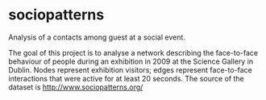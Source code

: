 # sociopatterns
Analysis of a contacts among guest at a social event.


The goal of this project is to analyse a network describing the face-to-face behaviour of people during an exhibition in 2009 at the Science Gallery in Dublin. Nodes represent exhibition visitors; edges represent face-to-face interactions that were active for at least 20 seconds. The source of the dataset is http://www.sociopatterns.org/
